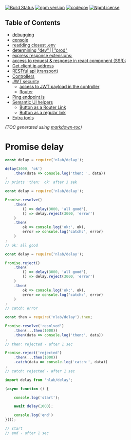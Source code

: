 [![Build Status](https://travis-ci.org/stopsopa/nlab.svg?branch=v0.0.28)](https://travis-ci.org/stopsopa/nlab)
[![npm version](https://badge.fury.io/js/nlab.svg)](https://badge.fury.io/js/nlab)
[![codecov](https://codecov.io/gh/stopsopa/nlab/branch/v0.0.28/graph/badge.svg)](https://codecov.io/gh/stopsopa/nlab/tree/v0.0.28)
[![NpmLicense](https://img.shields.io/npm/l/nlab.svg)](https://github.com/stopsopa/nlab/blob/master/LICENSE)

## Table of Contents

<!-- toc -->

- [debugging](#debugging)
- [console](#console)
- [readding closest .env](#readding-closest-env)
- [determining "dev" || "prod"](#determining-dev--prod)
- [express response extensions:](#express-response-extensions)
- [access to request & response in react component (SSR):](#access-to-request--response-in-react-component-ssr)
- [Get client ip address](#get-client-ip-address)
- [RESTful api (transport)](#restful-api-transport)
- [Controllers](#controllers)
- [JWT security](#jwt-security)
  * [access to JWT payload in the controller](#access-to-jwt-payload-in-the-controller)
  * [Router](#router)
- [Ping endpoint is](#ping-endpoint-is)
- [Semantic UI helpers](#semantic-ui-helpers)
  * [Button as a Router Link](#button-as-a-router-link)
  * [Button as a regular link](#button-as-a-regular-link)
- [Extra tools](#extra-tools)

<!-- tocstop -->

_(TOC generated using [markdown-toc](https://github.com/jonschlinkert/markdown-toc))_


# Promise delay

```javascript
const delay = require('nlab/delay');

delay(3000, 'ok')
    .then(data => console.log('then: ', data))
;
// prints 'then:  ok' after 3 sek
```

```javascript
const delay = require('nlab/delay');

Promise.resolve()
    .then(
        () => delay(3000, 'all good'),
        () => delay.reject(3000, 'error')
    )
    .then(
        ok => console.log('ok:', ok),
        error => console.log('catch:', error)
    )
;    
// ok: all good
```

```javascript
const delay = require('nlab/delay');

Promise.reject()
    .then(
        () => delay(3000, 'all good'),
        () => delay.reject(3000, 'error')
    )
    .then(
        ok => console.log('ok:', ok),
        error => console.log('catch:', error)
    )
;    
// catch: error
```

```javascript
const then = require('nlab/delay').then;

Promise.resolve('resolved')
    .then(...then(1000))
    .then(data => console.log('then:', data))
;
// then: rejected - after 1 sec

Promise.reject('rejected')
    .then(...then(1000))
    .catch(data => console.log('catch:', data))
;
// catch: rejected - after 1 sec
```

```javascript
import delay from 'nlab/delay';

(async function () {

    console.log('start');

    await delay(1000);

    console.log('end')
}());

// start
// end - after 1 sec
```